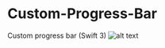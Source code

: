 # Custom-Progress-Bar
Custom progress bar (Swift 3)
![alt text](https://media.giphy.com/media/3oKIPvuKteDio4S7hS/giphy.gif)
